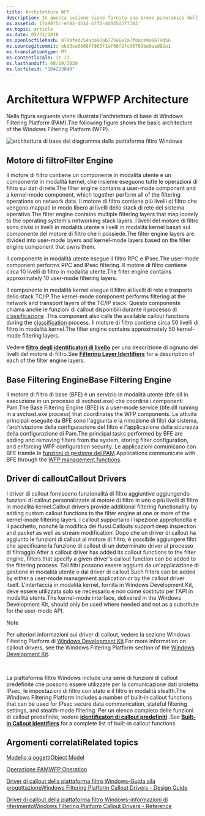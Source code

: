 ```yaml
---
title: Architettura WFP
description: In questa sezione viene fornita una breve panoramica dell'architettura di piattaforma filtro Windows.
ms.assetid: 17a90f5c-ef82-4b14-b7f1-dd025d5f7303
ms.topic: article
ms.date: 05/31/2018
ms.openlocfilehash: 8740fed254aca97ab77566e2a7f0ace9a6679d56
ms.sourcegitcommit: ebd3ce6908ff865f1ef66f2fc96769be0aad82e1
ms.translationtype: MT
ms.contentlocale: it-IT
ms.lasthandoff: 08/19/2020
ms.locfileid: "104223849"
---
```

# <a name="wfp-architecture"></a><span data-ttu-id="3befb-103">Architettura WFP</span><span class="sxs-lookup"><span data-stu-id="3befb-103">WFP Architecture</span></span>

<span data-ttu-id="3befb-104">Nella figura seguente viene illustrata l'architettura di base di Windows Filtering Platform (PAM).</span><span class="sxs-lookup"><span data-stu-id="3befb-104">The following figure shows the basic architecture of the Windows Filtering Platform (WFP).</span></span>

![architettura di base del diagramma della piattaforma filtro Windows](images/wfp-architecture.png)

## <a name="filter-engine"></a><span data-ttu-id="3befb-106">Motore di filtro</span><span class="sxs-lookup"><span data-stu-id="3befb-106">Filter Engine</span></span>

<span data-ttu-id="3befb-107">Il motore di filtro contiene un componente in modalità utente e un componente in modalità kernel, che insieme eseguono tutte le operazioni di filtro sui dati di rete.</span><span class="sxs-lookup"><span data-stu-id="3befb-107">The filter engine contains a user-mode component and a kernel-mode component, which together perform all of the filtering operations on network data.</span></span> <span data-ttu-id="3befb-108">Il motore di filtro contiene più livelli di filtro che vengono mappati in modo libero ai livelli dello stack di rete del sistema operativo.</span><span class="sxs-lookup"><span data-stu-id="3befb-108">The filter engine contains multiple filtering layers that map loosely to the operating system's networking stack layers.</span></span> <span data-ttu-id="3befb-109">I livelli del motore di filtro sono divisi in livelli in modalità utente e livelli in modalità kernel basati sul componente del motore di filtro che li possiede.</span><span class="sxs-lookup"><span data-stu-id="3befb-109">The filter engine layers are divided into user-mode layers and kernel-mode layers based on the filter engine component that owns them.</span></span>

<span data-ttu-id="3befb-110">Il componente in modalità utente esegue il filtro RPC e IPsec.</span><span class="sxs-lookup"><span data-stu-id="3befb-110">The user-mode component performs RPC and IPsec filtering.</span></span> <span data-ttu-id="3befb-111">Il motore di filtro contiene circa 10 livelli di filtro in modalità utente.</span><span class="sxs-lookup"><span data-stu-id="3befb-111">The filter engine contains approximately 10 user-mode filtering layers.</span></span>

<span data-ttu-id="3befb-112">Il componente in modalità kernel esegue il filtro ai livelli di rete e trasporto dello stack TC/IP.</span><span class="sxs-lookup"><span data-stu-id="3befb-112">The kernel-mode component performs filtering at the network and transport layers of the TC/IP stack.</span></span> <span data-ttu-id="3befb-113">Questo componente chiama anche le funzioni di callout disponibili durante il processo di [classificazione](basic-operation.md) .</span><span class="sxs-lookup"><span data-stu-id="3befb-113">This component also calls the available callout functions during the [classification](basic-operation.md) process.</span></span> <span data-ttu-id="3befb-114">Il motore di filtro contiene circa 50 livelli di filtro in modalità kernel.</span><span class="sxs-lookup"><span data-stu-id="3befb-114">The filter engine contains approximately 50 kernel-mode filtering layers.</span></span>

<span data-ttu-id="3befb-115">Vedere [**filtro degli identificatori di livello**](management-filtering-layer-identifiers-.md) per una descrizione di ognuno dei livelli del motore di filtro.</span><span class="sxs-lookup"><span data-stu-id="3befb-115">See [**Filtering Layer Identifiers**](management-filtering-layer-identifiers-.md) for a description of each of the filter engine layers.</span></span>

## <a name="base-filtering-engine"></a><span data-ttu-id="3befb-116">Base Filtering Engine</span><span class="sxs-lookup"><span data-stu-id="3befb-116">Base Filtering Engine</span></span>

<span data-ttu-id="3befb-117">Il motore di filtro di base (BFE) è un servizio in modalità utente (bfe.dll in esecuzione in un processo di svchost.exe) che coordina i componenti Pam.</span><span class="sxs-lookup"><span data-stu-id="3befb-117">The Base Filtering Engine (BFE) is a user-mode service (bfe.dll running in a svchost.exe process) that coordinates the WFP components.</span></span> <span data-ttu-id="3befb-118">Le attività principali eseguite da BFE sono l'aggiunta e la rimozione di filtri dal sistema, l'archiviazione della configurazione del filtro e l'applicazione della sicurezza della configurazione di Pam.</span><span class="sxs-lookup"><span data-stu-id="3befb-118">The principal tasks performed by BFE are adding and removing filters from the system, storing filter configuration, and enforcing WFP configuration security.</span></span> <span data-ttu-id="3befb-119">Le applicazioni comunicano con BFE tramite le [funzioni di gestione del PAM](fwp-mgmt-functions.md).</span><span class="sxs-lookup"><span data-stu-id="3befb-119">Applications communicate with BFE through the [WFP management functions](fwp-mgmt-functions.md).</span></span>

## <a name="callout-drivers"></a><span data-ttu-id="3befb-120">Driver di callout</span><span class="sxs-lookup"><span data-stu-id="3befb-120">Callout Drivers</span></span>

<span data-ttu-id="3befb-121">I driver di callout forniscono funzionalità di filtro aggiuntive aggiungendo funzioni di callout personalizzate al motore di filtro in uno o più livelli di filtro in modalità kernel.</span><span class="sxs-lookup"><span data-stu-id="3befb-121">Callout drivers provide additional filtering functionality by adding custom callout functions to the filter engine at one or more of the kernel-mode filtering layers.</span></span> <span data-ttu-id="3befb-122">I callout supportano l'ispezione approfondita e il pacchetto, nonché la modifica dei flussi.</span><span class="sxs-lookup"><span data-stu-id="3befb-122">Callouts support deep inspection and packet as well as stream modification.</span></span> <span data-ttu-id="3befb-123">Dopo che un driver di callout ha aggiunto le funzioni di callout al motore di filtro, è possibile aggiungere filtri che specificano la funzione di callout di un determinato driver al processo di filtraggio.</span><span class="sxs-lookup"><span data-stu-id="3befb-123">After a callout driver has added its callout functions to the filter engine, filters that specify a given driver's callout function can be added to the filtering process.</span></span> <span data-ttu-id="3befb-124">Tali filtri possono essere aggiunti da un'applicazione di gestione in modalità utente o dal driver di callout.</span><span class="sxs-lookup"><span data-stu-id="3befb-124">Such filters can be added by either a user-mode management application or by the callout driver itself.</span></span> <span data-ttu-id="3befb-125">L'interfaccia in modalità kernel, fornita in Windows Development Kit, deve essere utilizzata solo se necessario e non come sostituto per l'API in modalità utente.</span><span class="sxs-lookup"><span data-stu-id="3befb-125">The kernel-mode interface, delivered in the Windows Development Kit, should only be used where needed and not as a substitute for the user-mode API.</span></span>

> [!Note]  
> <span data-ttu-id="3befb-126">Per ulteriori informazioni sui driver di callout, vedere la sezione Windows Filtering Platform di [Windows Development Kit](/windows-hardware/drivers/network/windows-filtering-platform-callout-drivers2).</span><span class="sxs-lookup"><span data-stu-id="3befb-126">For more information on callout drivers, see the Windows Filtering Platform section of the [Windows Development Kit](/windows-hardware/drivers/network/windows-filtering-platform-callout-drivers2).</span></span>

 

<span data-ttu-id="3befb-127">La piattaforma filtro Windows include una serie di funzioni di callout predefinite che possono essere utilizzate per la comunicazione dati protetta IPsec, le impostazioni di filtro con stato e il filtro in modalità stealth.</span><span class="sxs-lookup"><span data-stu-id="3befb-127">The Windows Filtering Platform includes a number of built-in callout functions that can be used for IPsec secure data communication, stateful filtering settings, and stealth-mode filtering.</span></span> <span data-ttu-id="3befb-128">Per un elenco completo delle funzioni di callout predefinite, vedere [**identificatori di callout predefiniti**](built-in-callout-identifiers.md) .</span><span class="sxs-lookup"><span data-stu-id="3befb-128">See [**Built-in Callout Identifiers**](built-in-callout-identifiers.md) for a complete list of built-in callout functions.</span></span>

## <a name="related-topics"></a><span data-ttu-id="3befb-129">Argomenti correlati</span><span class="sxs-lookup"><span data-stu-id="3befb-129">Related topics</span></span>

<dl> <dt>

[<span data-ttu-id="3befb-130">Modello a oggetti</span><span class="sxs-lookup"><span data-stu-id="3befb-130">Object Model</span></span>](object-model.md)
</dt> <dt>

[<span data-ttu-id="3befb-131">Operazione PAM</span><span class="sxs-lookup"><span data-stu-id="3befb-131">WFP Operation</span></span>](basic-operation.md)
</dt> <dt>

[<span data-ttu-id="3befb-132">Driver di callout della piattaforma filtro Windows-Guida alla progettazione</span><span class="sxs-lookup"><span data-stu-id="3befb-132">Windows Filtering Platform Callout Drivers - Design Guide</span></span>](/windows-hardware/drivers/network/windows-filtering-platform-callout-drivers2)
</dt> <dt>

[<span data-ttu-id="3befb-133">Driver di callout della piattaforma filtro Windows-informazioni di riferimento</span><span class="sxs-lookup"><span data-stu-id="3befb-133">Windows Filtering Platform Callout Drivers - Reference</span></span>](/windows-hardware/drivers/ddi/_netvista/)
</dt> </dl>

 

 